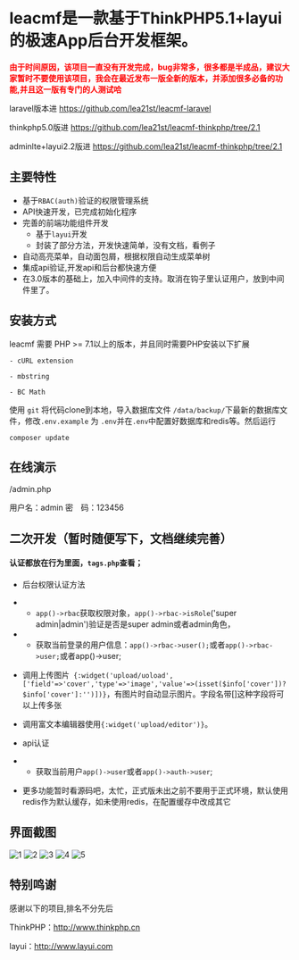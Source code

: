 leacmf是一款基于ThinkPHP5.1+layui的极速App后台开发框架。
===============

**<label style="color:red">由于时间原因，该项目一直没有开发完成，bug非常多，很多都是半成品，建议大家暂时不要使用该项目，我会在最近发布一版全新的版本，并添加很多必备的功能,并且这一版有专门的人测试哈</label>**

laravel版本进 https://github.com/lea21st/leacmf-laravel

thinkphp5.0版进 https://github.com/lea21st/leacmf-thinkphp/tree/2.1

adminlte+layui2.2版进 https://github.com/lea21st/leacmf-thinkphp/tree/2.1

## **主要特性**

* 基于`RBAC(auth)`验证的权限管理系统
* API快速开发，已完成初始化程序
* 完善的前端功能组件开发
    * 基于`layui`开发
    * 封装了部分方法，开发快速简单，没有文档，看例子
 * 自动高亮菜单，自动面包屑，根据权限自动生成菜单树
 * 集成api验证,开发api和后台都快速方便
 * 在3.0版本的基础上，加入中间件的支持。取消在钩子里认证用户，放到中间件里了。
  
  
  ## **安装方式**  
  
leacmf 需要 PHP &gt;= 7.1以上的版本，并且同时需要PHP安装以下扩展

```
- cURL extension

- mbstring

- BC Math
```
使用 ` git ` 将代码clone到本地，导入数据库文件 `/data/backup/`下最新的数据库文件，修改`.env.example` 为 `.env`并在`.env`中配置好数据库和redis等。然后运行

```
composer update
```

## **在线演示**
/admin.php

用户名：admin
密　码：123456

## **二次开发（暂时随便写下，文档继续完善）**

#### 认证都放在行为里面，`tags.php`查看；

* 后台权限认证方法
* * `app()->rbac`获取权限对象，`app()->rbac->isRole`('super admin|admin')验证是否是super admin或者admin角色，
* * 获取当前登录的用户信息：`app()->rbac->user();`或者`app()->rbac->user;`或者app()->user;
* 调用上传图片` {:widget('upload/uoload',['field'=>'cover','type'=>'image','value'=>(isset($info['cover'])?$info['cover']:'')])}`，有图片时自动显示图片。字段名带[]这种字段将可以上传多张
* 调用富文本编辑器使用`{:widget('upload/editor')}`。
 * api认证
 * * 获取当前用户`app()->user`或者`app()->auth->user`;
 

* 更多功能暂时看源码吧，太忙，正式版未出之前不要用于正式环境，默认使用redis作为默认缓存，如未使用redis，在配置缓存中改成其它


## **界面截图**
![1](/public/static/1.png "1")
![2](/public/static/2.png "2")
![3](/public/static/3.png "3")
![4](/public/static/4.png "4")
![5](/public/static/5.png "5")

## **特别鸣谢**

感谢以下的项目,排名不分先后

ThinkPHP：http://www.thinkphp.cn

layui：http://www.layui.com

